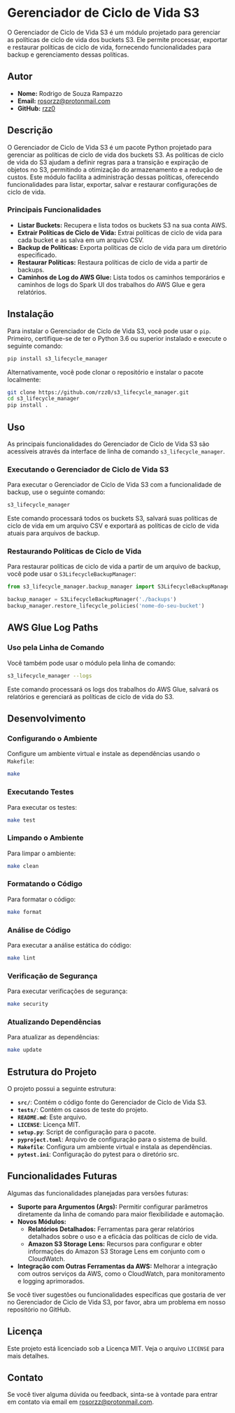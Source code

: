 
# Gerenciador de Ciclo de Vida S3

O Gerenciador de Ciclo de Vida S3 é um módulo projetado para gerenciar as políticas de ciclo de vida dos buckets S3. Ele permite processar, exportar e restaurar políticas de ciclo de vida, fornecendo funcionalidades para backup e gerenciamento dessas políticas.

## Autor

- **Nome:** Rodrigo de Souza Rampazzo
- **Email:** [rosorzz@protonmail.com](mailto:rosorzz@protonmail.com)
- **GitHub:** [rzz0](https://github.com/rzz0)

## Descrição

O Gerenciador de Ciclo de Vida S3 é um pacote Python projetado para gerenciar as políticas de ciclo de vida dos buckets S3. As políticas de ciclo de vida do S3 ajudam a definir regras para a transição e expiração de objetos no S3, permitindo a otimização do armazenamento e a redução de custos. Este módulo facilita a administração dessas políticas, oferecendo funcionalidades para listar, exportar, salvar e restaurar configurações de ciclo de vida.

### Principais Funcionalidades

- **Listar Buckets:** Recupera e lista todos os buckets S3 na sua conta AWS.
- **Extrair Políticas de Ciclo de Vida:** Extrai políticas de ciclo de vida para cada bucket e as salva em um arquivo CSV.
- **Backup de Políticas:** Exporta políticas de ciclo de vida para um diretório especificado.
- **Restaurar Políticas:** Restaura políticas de ciclo de vida a partir de backups.
- **Caminhos de Log do AWS Glue:** Lista todos os caminhos temporários e caminhos de logs do Spark UI dos trabalhos do AWS Glue e gera relatórios.

## Instalação

Para instalar o Gerenciador de Ciclo de Vida S3, você pode usar o `pip`. Primeiro, certifique-se de ter o Python 3.6 ou superior instalado e execute o seguinte comando:

```bash
pip install s3_lifecycle_manager
```

Alternativamente, você pode clonar o repositório e instalar o pacote localmente:

```bash
git clone https://github.com/rzz0/s3_lifecycle_manager.git
cd s3_lifecycle_manager
pip install .
```

## Uso

As principais funcionalidades do Gerenciador de Ciclo de Vida S3 são acessíveis através da interface de linha de comando `s3_lifecycle_manager`.

### Executando o Gerenciador de Ciclo de Vida S3

Para executar o Gerenciador de Ciclo de Vida S3 com a funcionalidade de backup, use o seguinte comando:

```bash
s3_lifecycle_manager
```

Este comando processará todos os buckets S3, salvará suas políticas de ciclo de vida em um arquivo CSV e exportará as políticas de ciclo de vida atuais para arquivos de backup.

### Restaurando Políticas de Ciclo de Vida

Para restaurar políticas de ciclo de vida a partir de um arquivo de backup, você pode usar o `S3LifecycleBackupManager`:

```python
from s3_lifecycle_manager.backup_manager import S3LifecycleBackupManager

backup_manager = S3LifecycleBackupManager('./backups')
backup_manager.restore_lifecycle_policies('nome-do-seu-bucket')
```

## AWS Glue Log Paths

### Uso pela Linha de Comando

Você também pode usar o módulo pela linha de comando:

```bash
s3_lifecycle_manager --logs
```

Este comando processará os logs dos trabalhos do AWS Glue, salvará os relatórios e gerenciará as políticas de ciclo de vida do S3.

## Desenvolvimento

### Configurando o Ambiente

Configure um ambiente virtual e instale as dependências usando o `Makefile`:

```bash
make
```

### Executando Testes

Para executar os testes:

```bash
make test
```

### Limpando o Ambiente

Para limpar o ambiente:

```bash
make clean
```

### Formatando o Código

Para formatar o código:

```bash
make format
```

### Análise de Código

Para executar a análise estática do código:

```bash
make lint
```

### Verificação de Segurança

Para executar verificações de segurança:

```bash
make security
```

### Atualizando Dependências

Para atualizar as dependências:

```bash
make update
```

## Estrutura do Projeto

O projeto possui a seguinte estrutura:

- **`src/`**: Contém o código fonte do Gerenciador de Ciclo de Vida S3.
- **`tests/`**: Contém os casos de teste do projeto.
- **`README.md`**: Este arquivo.
- **`LICENSE`**: Licença MIT.
- **`setup.py`**: Script de configuração para o pacote.
- **`pyproject.toml`**: Arquivo de configuração para o sistema de build.
- **`Makefile`**: Configura um ambiente virtual e instala as dependências.
- **`pytest.ini`**: Configuração do pytest para o diretório src.

## Funcionalidades Futuras

Algumas das funcionalidades planejadas para versões futuras:

- **Suporte para Argumentos (Args):** Permitir configurar parâmetros diretamente da linha de comando para maior flexibilidade e automação.
- **Novos Módulos:**
  - **Relatórios Detalhados:** Ferramentas para gerar relatórios detalhados sobre o uso e a eficácia das políticas de ciclo de vida.
  - **Amazon S3 Storage Lens:** Recursos para configurar e obter informações do Amazon S3 Storage Lens em conjunto com o CloudWatch.
- **Integração com Outras Ferramentas da AWS:** Melhorar a integração com outros serviços da AWS, como o CloudWatch, para monitoramento e logging aprimorados.

Se você tiver sugestões ou funcionalidades específicas que gostaria de ver no Gerenciador de Ciclo de Vida S3, por favor, abra um problema em nosso repositório no GitHub.

## Licença

Este projeto está licenciado sob a Licença MIT. Veja o arquivo `LICENSE` para mais detalhes.

## Contato

Se você tiver alguma dúvida ou feedback, sinta-se à vontade para entrar em contato via email em [rosorzz@protonmail.com](mailto:rosorzz@protonmail.com).
